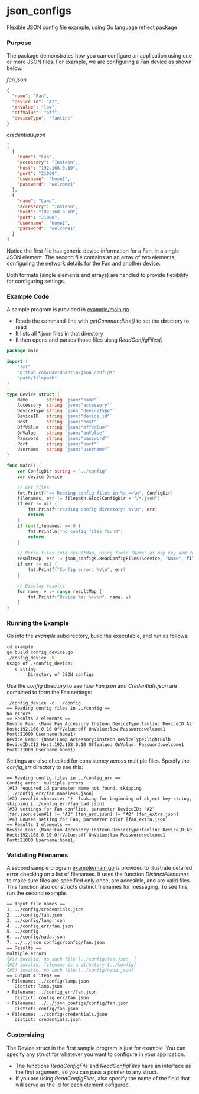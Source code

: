 # json_configs
Flexible JSON config file example, using Go language reflect package

### Purpose
The package demonstrates how you can configure an application using one or more JSON files. 
For example, we are configuring a Fan device as shown below.

*fan.json*
```json
{
  "name": "Fan",
  "device_id": "A2",
  "onValue": "low",
  "offValue": "off",
  "deviceType": "fanlinc"
}
```
*credentials.json*
```json
[
  {
    "name": "Fan",
    "accessory": "Insteon",
    "host": "192.168.0.10",
    "port": "21000",
    "username": "home1",
    "password": "welcome1"
  },
  {
    "name": "Lamp",
    "accessory": "Insteon",
    "host": "192.168.0.10",
    "port": "21000",
    "username": "home1",
    "password": "welcome1"
  }
]
```
Notice the first file has generic device information for a Fan, in a single JSON element.
The second file contains an an array of two elements, configuring the network details for the Fan and another device.

Both formats (single elements and arrays) are handled to provide flexibility for configuring settings.

### Example Code
A sample program is provided in [example/main.go](https://github.com/DavidSantia/json_configs/blob/master/example/config_device.go)

* Reads the command-line with *getCommandline()* to set the directory to read
* It lists all *.json files in that directory
* It then opens and parses those files uisng *ReadConfigFiles()*

```go
package main

import (
	"fmt"
	"github.com/DavidSantia/json_configs"
	"path/filepath"
)

type Device struct {
	Name       string `json:"name"`
	Accessory  string `json:"accessory"`
	DeviceType string `json:"deviceType"`
	DeviceID   string `json:"device_id"`
	Host       string `json:"host"`
	OffValue   string `json:"offValue"`
	OnValue    string `json:"onValue"`
	Password   string `json:"password"`
	Port       string `json:"port"`
	Username   string `json:"username"`
}

func main() {
	var ConfigDir string = "../config"
	var device Device

	// Get files
	fmt.Printf("== Reading config files in %s ==\n", ConfigDir)
	filenames, err := filepath.Glob(ConfigDir + "/*.json")
	if err != nil {
		fmt.Printf("reading config directory: %v\n", err)
		return
	}
	if len(filenames) == 0 {
		fmt.Println("no config files found")
		return
	}

	// Parse files into resultMap, using field "Name" as map key and device as each element
	resultMap, err := json_configs.ReadConfigFiles(&device, "Name", filenames...)
	if err != nil {
		fmt.Printf("Config error: %v\n", err)
	}

	// Display results
	for name, v := range resultMap {
		fmt.Printf("Device %s: %+v\n", name, v)
	}
}
```

### Running the Example
Go into the *example* subdirectory, build the executable, and run as follows:
```sh
cd example
go build config_device.go
./config_device -h
Usage of ./config_device:
  -c string
    	Directory of JSON configs
```
Use the *config* directory to see how *Fan.json* and *Credentials.json* are combined to form the Fan settings:
```
./config_device -c ../config
== Reading config files in ../config ==
No errors
== Results 2 elements ==
Device Fan: {Name:Fan Accessory:Insteon DeviceType:fanlinc DeviceID:A2 Host:192.168.0.10 OffValue:off OnValue:low Password:welcome1 Port:21000 Username:home1}
Device Lamp: {Name:Lamp Accessory:Insteon DeviceType:lightBulb DeviceID:C12 Host:192.168.0.10 OffValue: OnValue: Password:welcome1 Port:21000 Username:home1}
```
Settings are also checked for consistency across multiple files.  Specify the *config_err* directory to see this:
```
== Reading config files in ../config_err ==
Config error: multiple errors
(#1) required id parameter Name not found, skipping [../config_err/fan_nameless.json]
(#2) invalid character '}' looking for beginning of object key string, skipping [../config_err/fan_bad.json]
(#3) settings for Fan conflict, parameter DeviceID: "A2" [fan.json:elem#1] != "A3" [fan_err.json] != "A0" [fan_extra.json]
(#4) unused setting for Fan, parameter color [fan_extra.json]
== Results 1 elements ==
Device Fan: {Name:Fan Accessory:Insteon DeviceType:fanlinc DeviceID:A0 Host:192.168.0.10 OffValue:off OnValue:low Password:welcome1 Port:21000 Username:home1}
```

### Validating Filenames
A second sample program [example/main.go](https://github.com/DavidSantia/json_configs/blob/master/example/distinct_files.go)
is provided to illustrate detailed error checking on a list of filenames.  It uses the function *DistinctFilenames* to
make sure files are specified only once, are accesible, and are valid files.
This function also constructs distinct filenames for messaging.  To see this, run the second example.
```sh
== Input file names ==
1. ../config/credentials.json
2. ../config/fan.json	
3. ../config/lamp.json
4. ../config_err/fan.json
5. ../config
6. ../config/nada.json
7. ../../json_configs/config/fan.json
== Results ==
multiple errors
(#1) invalid, no such file [../config/fan.json	]
(#2) invalid, filename is a directory [../config]
(#3) invalid, no such file [../config/nada.json]
== Output 4 items ==
• Filename: ../config/lamp.json
   Distict: lamp.json
• Filename: ../config_err/fan.json
   Distict: config_err/fan.json
• Filename: ../../json_configs/config/fan.json
   Distict: config/fan.json
• Filename: ../config/credentials.json
   Distict: credentials.json
```

### Customizing
The Device struct in the first sample program is just for example.
You can specify any struct for whatever you want to configure in your application.
* The functions *ReadConfigFile* and *ReadConfigFiles* have an interface as the first argument,
so you can pass a pointer to any struct.
* If you are using *ReadConfigFiles*, also specify the name of the field that will
serve as the Id for each element cofigured.
